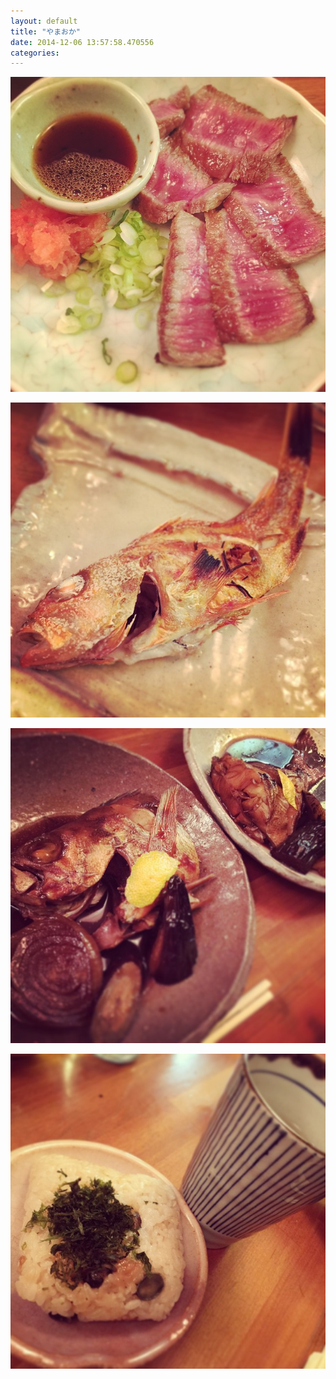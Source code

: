 ```yaml
---
layout: default
title: "やまおか"
date: 2014-12-06 13:57:58.470556
categories: 
---
```


![](/assets/images/201412/10844148_737491449661492_111444557_n.jpg)

![](/assets/images/201412/10817730_1513648082240857_2115307315_n.jpg)

![](/assets/images/201412/10848111_592596507507434_1205013593_n.jpg)

![](/assets/images/201412/10838565_1712330368992611_173245962_n.jpg)



